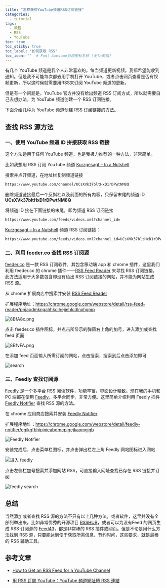 ```yaml
---
title: "怎样获得YouTube频道RSS订阅链接"
categories:
  - tutorial
tags:
  - 教程
  - RSS
  - YouTube
toc: true
toc_sticky: true
toc_label: "如何获取 RSS"
toc_icon: ""  # Font Awesome对应图标名称 (无fa前缀)	
---
```

有几个 YouTube 频道是我个人非常喜欢的，每当频道更新视频，我都希望能收到通知。但是我不可能每次都去用手机打开 YouTube，或者点击网页查看是否有视频更新，所以这时候就需要用RSS来订阅 YouTube 频道的更新。

但是有一个问题是，YouTube 官方并没有给出频道 RSS 订阅方式，所以就需要自己去想办法，为 YouTube 频道创建一个 RSS 订阅链接。

下面介绍几种为 YouTube 频道创建 RSS 订阅链接的方法。

## 查找 RSS 源方法
### 一、使用 YouTube 频道 ID 拼接获取 RSS 链接
这个方法适用于任何 YouTube 频道，也是我极力推荐的一种方法，非常简单。

比如我想用 RSS 订阅 YouTube 频道 [Kurzgesagt – In a Nutshell][1] 

搜索并点开频道，在地址栏复制频道链接
```html
https://www.youtube.com/channel/UCsXVk37bltHxD1rDPwtNM8Q
```
删除频道链接最后一个反斜杠以及前面的所有内容，只保留末尾的频道 ID **UCsXVk37bltHxD1rDPwtNM8Q**

将频道 ID 接在下面链接的末尾，即为频道 RSS 订阅链接
```html
https://www.youtube.com/feeds/videos.xml?channel_id=
```
[Kurzgesagt – In a Nutshell][2] 频道 RSS 订阅链接：
```html
https://www.youtube.com/feeds/videos.xml?channel_id=UCsXVk37bltHxD1rDPwtNM8Q
```

### 二、利用 feeder.co 查找 RSS 订阅源
[feeder.co][3] 是一款 RSS 订阅软件，其包含移动端 app 和 chrome 插件，这里我们利用 feeder.co 的 chrome 插件——[RSS Feed Reader][4] 来寻找 RSS 订阅链接。此方法适用于大多数包含却没有给出 RSS 订阅链接的网站，并不能为网站生成 RSS 源。

从 chrome 扩展商店中搜索并安装 [RSS Feed Reader][5]
 
扩展程序地址：<https://chrome.google.com/webstore/detail/rss-feed-reader/pnjaodmkngahhkoihejjehlcdlnohgmp>

![8BfA8x.png](https://s1.ax1x.com/2020/03/18/8BfA8x.png)

点击 feeder.co 插件图标，并点击所显示的弹窗右上角的加号，进入添加或查找 feed 页面
 
![8BfvFA.png](https://s1.ax1x.com/2020/03/18/8BfvFA.png)

在添加 feed 页面输入所需订阅的网站，点击搜索，搜索到后点击添加即可
 
![search][6]

### 三、Feedly 查找订阅源
[Feedly][7] 是一个多平台 RSS 阅读软件，功能丰富，界面设计精致。现在我的手机和 PC 端都在使用 [Feedly][8]，多平台同步，非常方便。这里简单介绍利用 Feedly 插件 [Feedly Notifier][9] 查找 RSS 源的方法。

在 chrome 应用商店搜索并安装 [Feedly Notifier][10]

扩展程序地址：<https://chrome.google.com/webstore/detail/feedly-notifier/egikgfbhipinieabdmcpigejkaomgjgb>

![Feedly Notifier][11]

安装完成后，点击菜单栏图标，并点击弹出栏左上角 Feedly 网站图标进入网站
 
![进入 feedly][12]

点击左侧栏加号搜索并添加网站 RSS，可直接输入网址查找已存在 RSS 链接并订阅

![feedly search][13]

## 总结
当然添加或者查找 RSS 源的方法不只有以上几种方法，或者软件，这里并没有全部列举出来。比如非常优秀的开源项目 [RSSHUB][14]，或者可以为没有Feed 的网页生成 RSS 订阅源的 [Feed43][15]，都是非常棒的 RSS 插件或网页。但是不论是用什么方法找到 RSS 源，只要能达到便于获取所需信息、节约时间，这些要求，就是最棒的 RSS 辅助工具。

## 参考文章

- [How to Get an RSS Feed for a YouTube Channel][16]

- [用 RSS 訂閱 YouTube：YouTube 頻道網址轉 RSS 連結][17]


  [1]: https://www.youtube.com/channel/UCsXVk37bltHxD1rDPwtNM8Q
  [2]: https://www.youtube.com/channel/UCsXVk37bltHxD1rDPwtNM8Q
  [3]: https://feeder.co/
  [4]: https://chrome.google.com/webstore/detail/rss-feed-reader/pnjaodmkngahhkoihejjehlcdlnohgmp
  [5]: https://chrome.google.com/webstore/detail/rss-feed-reader/pnjaodmkngahhkoihejjehlcdlnohgmp
  [6]: https://s1.ax1x.com/2020/03/18/8B4SAJ.png
  [7]: https://feedly.com/
  [8]: https://feedly.com/
  [9]: https://chrome.google.com/webstore/detail/feedly-notifier/egikgfbhipinieabdmcpigejkaomgjgb
  [10]: https://chrome.google.com/webstore/detail/feedly-notifier/egikgfbhipinieabdmcpigejkaomgjgb
  [11]: https://s1.ax1x.com/2020/03/18/8DP64s.png
  [12]: https://s1.ax1x.com/2020/03/18/8DFX7D.png
  [13]: https://s1.ax1x.com/2020/03/18/8DCH6f.png
  [14]: https://docs.rsshub.app
  [15]: https://feed43.com/
  [16]: https://danielmiessler.com/blog/rss-feed-youtube-channel/
  [17]: http://blog.pulipuli.info/2017/04/rssyoutubeyoutuberss-get-rss-feed-for.html